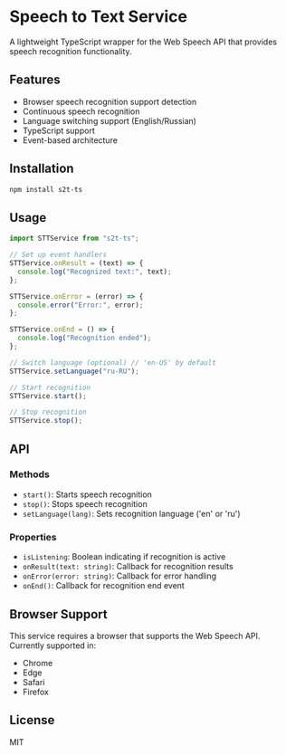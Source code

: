 # Speech to Text Service

A lightweight TypeScript wrapper for the Web Speech API that provides speech recognition functionality.

## Features

- Browser speech recognition support detection
- Continuous speech recognition
- Language switching support (English/Russian)
- TypeScript support
- Event-based architecture

## Installation

```bash
npm install s2t-ts
```

## Usage

```typescript
import STTService from "s2t-ts";

// Set up event handlers
STTService.onResult = (text) => {
  console.log("Recognized text:", text);
};

STTService.onError = (error) => {
  console.error("Error:", error);
};

STTService.onEnd = () => {
  console.log("Recognition ended");
};

// Switch language (optional) // 'en-US' by default
STTService.setLanguage("ru-RU");

// Start recognition
STTService.start();

// Stop recognition
STTService.stop();
```

## API

### Methods

- `start()`: Starts speech recognition
- `stop()`: Stops speech recognition
- `setLanguage(lang)`: Sets recognition language ('en' or 'ru')

### Properties

- `isListening`: Boolean indicating if recognition is active
- `onResult(text: string)`: Callback for recognition results
- `onError(error: string)`: Callback for error handling
- `onEnd()`: Callback for recognition end event

## Browser Support

This service requires a browser that supports the Web Speech API. Currently supported in:

- Chrome
- Edge
- Safari
- Firefox

## License

MIT
